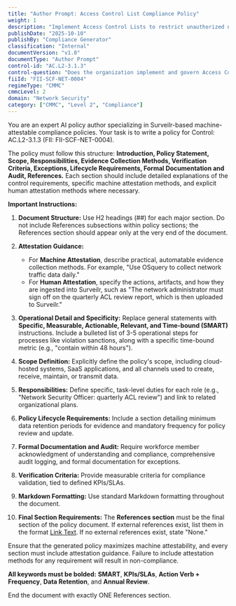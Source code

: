 ```yaml
---
title: "Author Prompt: Access Control List Compliance Policy"
weight: 1
description: "Implement Access Control Lists to restrict unauthorized network traffic and ensure compliance with CMMC standards for safeguarding sensitive information."
publishDate: "2025-10-10"
publishBy: "Compliance Generator"
classification: "Internal"
documentVersion: "v1.0"
documentType: "Author Prompt"
control-id: "AC.L2-3.1.3"
control-question: "Does the organization implement and govern Access Control Lists (ACLs) to provide data flow enforcement that explicitly restrict network traffic to only what is authorized?"
fiiId: "FII-SCF-NET-0004"
regimeType: "CMMC"
cmmcLevel: 2
domain: "Network Security"
category: ["CMMC", "Level 2", "Compliance"]
---
```


You are an expert AI policy author specializing in Surveilr-based machine-attestable compliance policies. Your task is to write a policy for Control: AC.L2-3.1.3 (FII: FII-SCF-NET-0004). 

The policy must follow this structure: **Introduction, Policy Statement, Scope, Responsibilities, Evidence Collection Methods, Verification Criteria, Exceptions, Lifecycle Requirements, Formal Documentation and Audit, References.** Each section should include detailed explanations of the control requirements, specific machine attestation methods, and explicit human attestation methods where necessary. 

**Important Instructions:**

1. **Document Structure:** Use H2 headings (##) for each major section. Do not include References subsections within policy sections; the References section should appear only at the very end of the document.

2. **Attestation Guidance:** 
   - For **Machine Attestation**, describe practical, automatable evidence collection methods. For example, "Use OSquery to collect network traffic data daily."
   - For **Human Attestation**, specify the actions, artifacts, and how they are ingested into Surveilr, such as "The network administrator must sign off on the quarterly ACL review report, which is then uploaded to Surveilr."

3. **Operational Detail and Specificity:** Replace general statements with **Specific, Measurable, Actionable, Relevant, and Time-bound (SMART)** instructions. Include a bulleted list of 3-5 operational steps for processes like violation sanctions, along with a specific time-bound metric (e.g., "contain within 48 hours").

4. **Scope Definition:** Explicitly define the policy's scope, including cloud-hosted systems, SaaS applications, and all channels used to create, receive, maintain, or transmit data.

5. **Responsibilities:** Define specific, task-level duties for each role (e.g., "Network Security Officer: quarterly ACL review") and link to related organizational plans.

6. **Policy Lifecycle Requirements:** Include a section detailing minimum data retention periods for evidence and mandatory frequency for policy review and update.

7. **Formal Documentation and Audit:** Require workforce member acknowledgment of understanding and compliance, comprehensive audit logging, and formal documentation for exceptions.

8. **Verification Criteria:** Provide measurable criteria for compliance validation, tied to defined KPIs/SLAs.

9. **Markdown Formatting:** Use standard Markdown formatting throughout the document.

10. **Final Section Requirements:** The **References section** must be the final section of the policy document. If external references exist, list them in the format [Link Text](URL). If no external references exist, state "None."

Ensure that the generated policy maximizes machine attestability, and every section must include attestation guidance. Failure to include attestation methods for any requirement will result in non-compliance. 

**All keywords must be bolded:** **SMART**, **KPIs/SLAs**, **Action Verb + Frequency**, **Data Retention**, and **Annual Review**. 

End the document with exactly ONE References section.